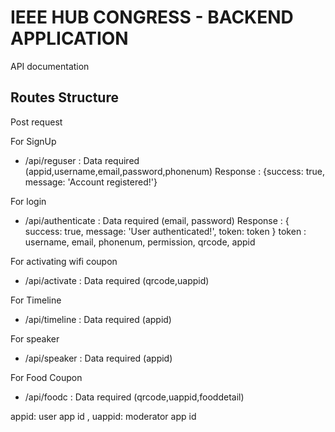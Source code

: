 # IEEE HUB CONGRESS - BACKEND APPLICATION


API documentation

## Routes Structure

Post request

For SignUp
- /api/reguser : Data required (appid,username,email,password,phonenum)
Response : {success: true, message: 'Account registered!'}

For login
- /api/authenticate : Data required (email, password)
Response : { success: true, message: 'User authenticated!', token: token }
token : username, email, phonenum, permission, qrcode, appid

For activating wifi coupon
- /api/activate : Data required (qrcode,uappid)

For Timeline
- /api/timeline : Data required (appid)

For speaker
- /api/speaker : Data required (appid)

For Food Coupon
- /api/foodc : Data required (qrcode,uappid,fooddetail)


appid: user app id   ,
uappid: moderator app id
